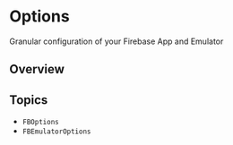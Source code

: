 # Options
Granular configuration of your Firebase App and Emulator

## Overview


## Topics

- ``FBOptions``
- ``FBEmulatorOptions``
